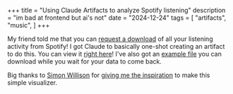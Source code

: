 +++
title = "Using Claude Artifacts to analyze Spotify listening"
description = "im bad at frontend but ai's not"
date = "2024-12-24"
tags = [
  "artifacts",
  "music",
]
+++

My friend told me that you can [request a download](https://www.spotify.com/us/account/privacy/) of all your listening activity from Spotify! I got Claude to basically one-shot creating an artifact to do this. You can view it [right here](/artifacts/listening/activity.html)! I've also got an <a href=/artifacts/listening/dummy-spotify-data.json download>example file</a> you can download while you wait for your data to come back.

Big thanks to [Simon Willison](https://simonwillison.net/) for [giving me the inspiration](https://simonwillison.net/2024/Oct/21/claude-artifacts/) to make this simple visualizer.
